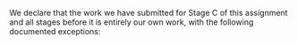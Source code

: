We declare that the work we have submitted for Stage C of this assignment and all stages before it is entirely our own work, with the following documented exceptions:



